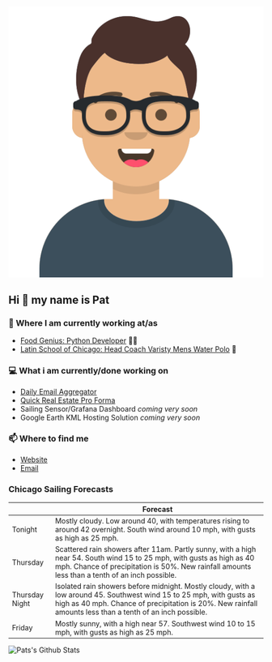 [![Social banner for p-j-falconer](https://raw.githubusercontent.com/P-J-FALCONER/P-J-FALCONER/master/assets/avataaars.svg)](https://patfalconer.com/)
## Hi :wave: my name is Pat

### 💼 Where I am currently working at/as
- [Food Genius: Python Developer](https://getfoodgenius.com/) 🍔🐍
- [Latin School of Chicago: Head Coach Varisty Mens Water Polo](https://www.latinschool.org/) 🤽


### 💻 What i am currently/done working on
 - [Daily Email Aggregator](https://github.com/P-J-FALCONER/dott_daily_mail)
 - [Quick Real Estate Pro Forma](https://github.com/P-J-FALCONER/henry)
 - Sailing Sensor/Grafana Dashboard *coming very soon*
 - Google Earth KML Hosting Solution *coming very soon*

### 📫 Where to find me
 - [Website](https://patfalconer.com/)
 - [Email](mailto:patrick.j.falconer@gmail.com)


### Chicago Sailing Forecasts
|   | Forecast  |
|---|---|
| Tonight | Mostly cloudy. Low around 40, with temperatures rising to around 42 overnight. South wind around 10 mph, with gusts as high as 25 mph. |
| Thursday | Scattered rain showers after 11am. Partly sunny, with a high near 54. South wind 15 to 25 mph, with gusts as high as 40 mph. Chance of precipitation is 50%. New rainfall amounts less than a tenth of an inch possible. |
| Thursday Night | Isolated rain showers before midnight. Mostly cloudy, with a low around 45. Southwest wind 15 to 25 mph, with gusts as high as 40 mph. Chance of precipitation is 20%. New rainfall amounts less than a tenth of an inch possible. |
| Friday | Mostly sunny, with a high near 57. Southwest wind 10 to 15 mph, with gusts as high as 25 mph. |

![Pats's Github Stats](https://github-readme-stats.vercel.app/api?username=p-j-falconer&show_icons=true&theme=radical)
